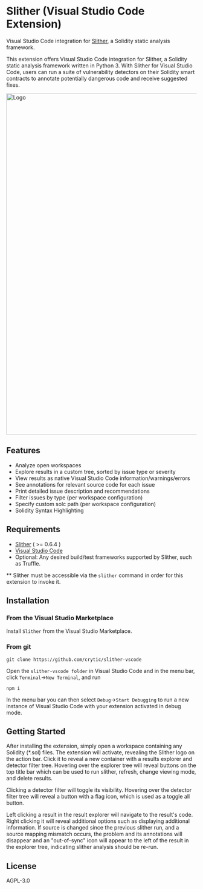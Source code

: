 # Slither (Visual Studio Code Extension)
Visual Studio Code integration for [Slither](https://github.com/crytic/slither), a Solidity static analysis framework.

This extension offers Visual Studio Code integration for Slither, a Solidity static analysis framework written in Python 3. With Slither for Visual Studio Code, users can run a suite of vulnerability detectors on their Solidity smart contracts to annotate potentially dangerous code and receive suggested fixes.

<img src="https://raw.githubusercontent.com/crytic/slither-vscode/master/resources/screenshot.png" alt="Logo" width="900"/>


## Features
* Analyze open workspaces
* Explore results in a custom tree, sorted by issue type or severity
* View results as native Visual Studio Code information/warnings/errors
* See annotations for relevant source code for each issue
* Print detailed issue description and recommendations
* Filter issues by type (per workspace configuration)
* Specify custom solc path (per workspace configuration)
* Solidity Syntax Highlighting

## Requirements
* [Slither](https://github.com/crytic/slither) ( >= 0.6.4 )
* [Visual Studio Code](https://code.visualstudio.com/download)
* Optional: Any desired build/test frameworks supported by Slither, such as Truffle.

** Slither must be accessible via the `slither` command in order for this extension to invoke it.

## Installation

### From the Visual Studio Marketplace

Install `Slither` from the Visual Studio Marketplace. 

### From git

```
git clone https://github.com/crytic/slither-vscode
```

Open the `slither-vscode folder` in Visual Studio Code and in the menu bar, click `Terminal`->`New Terminal`, and run
```
npm i
```
 
In the menu bar you can then select `Debug`->`Start Debugging` to run a new instance of Visual Studio Code with your extension activated in debug mode.

## Getting Started

After installing the extension, simply open a workspace containing any Solidity (*.sol) files. The extension will activate, revealing the Slither logo on the action bar. Click it to reveal a new container with a results explorer and detector filter tree. Hovering over the explorer tree will reveal buttons on the top title bar which can be used to run slither, refresh, change viewing mode, and delete results.

Clicking a detector filter will toggle its visibility. Hovering over the detector filter tree will reveal a button with a flag icon, which is used as a toggle all button.

Left clicking a result in the result explorer will navigate to the result's code. Right clicking it will reveal additional options such as displaying additional information. If source is changed since the previous slither run, and a source mapping mismatch occurs, the problem and its annotations will disappear and an "out-of-sync" icon will appear to the left of the result in the explorer tree, indicating slither analysis should be re-run. 


## License
AGPL-3.0
